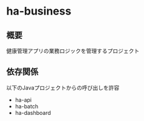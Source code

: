 # ha-business

## 概要
健康管理アプリの業務ロジックを管理するプロジェクト

## 依存関係
以下のJavaプロジェクトからの呼び出しを許容
- ha-api
- ha-batch
- ha-dashboard
